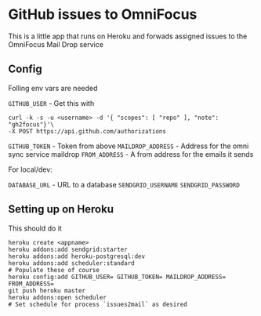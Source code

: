 # GitHub issues to OmniFocus

This is a little app that runs on Heroku and forwads assigned issues to the
OmniFocus Mail Drop service

## Config

Folling env vars are needed

`GITHUB_USER` - Get this with

    curl -k -s -u <username> -d '{ "scopes": [ "repo" ], "note": "gh2focus"}'\
    -X POST https://api.github.com/authorizations

`GITHUB_TOKEN` - Token from above
`MAILDROP_ADDRESS` - Address for the omni sync service maildrop
`FROM_ADDRESS` - A from address for the emails it sends

For local/dev:

`DATABASE_URL` - URL to a database
`SENDGRID_USERNAME`
`SENDGRID_PASSWORD`

## Setting up on Heroku

This should do it

    heroku create <appname>
    heroku addons:add sendgrid:starter
    heroku addons:add heroku-postgresql:dev
    heroku addons:add scheduler:standard
    # Populate these of course
    heroku config:add GITHUB_USER= GITHUB_TOKEN= MAILDROP_ADDRESS= FROM_ADDRESS=
    git push heroku master
    heroku addons:open scheduler
    # Set schedule for process `issues2mail` as desired
